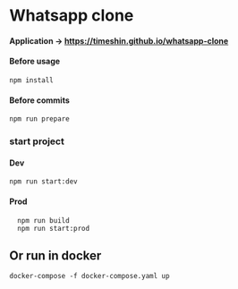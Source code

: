 # Whatsapp clone

#### Application -> https://timeshin.github.io/whatsapp-clone

#### Before usage

```
npm install
```

#### Before commits

```
npm run prepare
```

### start project

#### Dev

```
npm run start:dev
```

#### Prod

```
  npm run build
  npm run start:prod
```

## Or run in docker

```
docker-compose -f docker-compose.yaml up
```